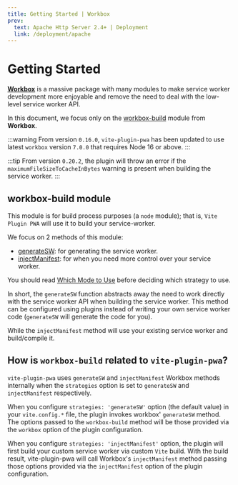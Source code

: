 ```yaml
---
title: Getting Started | Workbox
prev:
  text: Apache Http Server 2.4+ | Deployment
  link: /deployment/apache
---
```


# Getting Started

[**Workbox**](https://developer.chrome.com/docs/workbox/) is a massive package with many modules to make service worker development more enjoyable and remove the need to deal with the low-level service worker API.

In this document, we focus only on the [workbox-build](https://developer.chrome.com/docs/workbox/modules/workbox-build) module from **Workbox**.

:::warning
From version `0.16.0`, `vite-plugin-pwa` has been updated to use latest `workbox` version `7.0.0` that requires Node 16 or above.
:::

:::tip
From version `0.20.2`, the plugin will throw an error if the `maximumFileSizeToCacheInBytes` warning is present when building the service worker.
:::

## workbox-build module

This module is for build process purposes (a `node` module); that is, `Vite Plugin PWA` will use it to build your service-worker.

We focus on 2 methods of this module:
- [generateSW](/workbox/generate-sw): for generating the service worker.
- [injectManifest](/workbox/inject-manifest): for when you need more control over your service worker.

You should read [Which Mode to Use](https://developer.chrome.com/docs/workbox/modules/workbox-build/#which-mode-to-use) before deciding which strategy to use.

In short, the `generateSW` function abstracts away the need to work directly with the service worker API when building the service worker. This method can be configured using plugins instead of writing your own service worker code (`generateSW` will generate the code for you).

While the `injectManifest` method will use your existing service worker and build/compile it.

## How is `workbox-build` related to `vite-plugin-pwa`?

`vite-plugin-pwa` uses `generateSW` and `injectManifest` Workbox methods internally when the `strategies` option is set to `generateSW` and `injectManifest` respectively.

When you configure `strategies: 'generateSW'` option (the default value) in your `vite.config.*` file, the plugin invokes workbox' `generateSW` method. The options passed to the `workbox-build` method will be those provided via the `workbox` option of the plugin configuration.

When you configure `strategies: 'injectManifest'` option, the plugin will first build your custom service worker via custom `Vite` build. With the build result, vite-plugin-pwa will call Workbox's `injectManifest` method passing those options provided via the `injectManifest` option of the plugin configuration.
